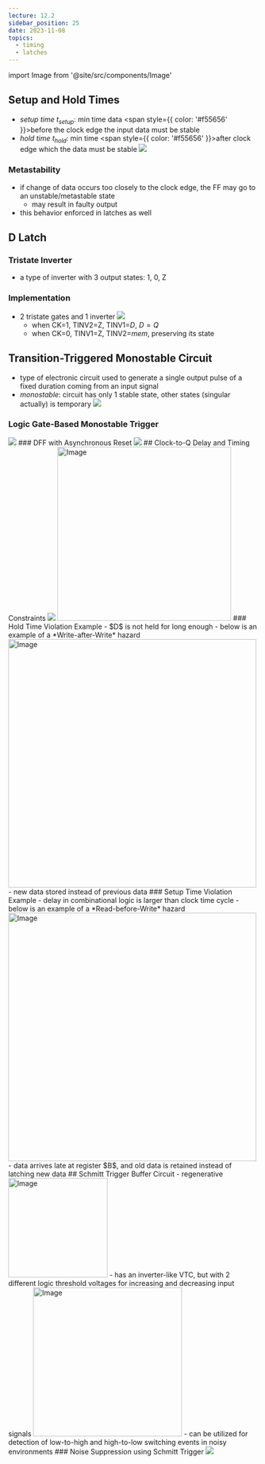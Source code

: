 ```yaml
---
lecture: 12.2
sidebar_position: 25
date: 2023-11-08
topics:
  - timing
  - latches
---
```

import Image from '@site/src/components/Image'

## Setup and Hold Times
- *setup time $t_{setup}$*: min time data <span style={{ color: '#f55656' }}>before</span> the clock edge the input data must be stable
- *hold time $t_{hold}$*: min time <span style={{ color: '#f55656' }}>after</span> clock edge which the data must be stable
	<Image src="/attachments/IMG-20231207175458.png"/>
### Metastability
- if change of data occurs too closely to the clock edge, the FF may go to an unstable/metastable state
	- may result in faulty output
- this behavior enforced in latches as well
## D Latch
### Tristate Inverter
- a type of inverter with 3 output states: 1, 0, Z
### Implementation
- 2 tristate gates and 1 inverter
	<Image src="/attachments/IMG-20231207175528.png"/>
	- when CK=1, TINV2=Z, TINV1=$D$, $D=Q$
	- when CK=0, TINV1=Z, TINV2=*mem*, preserving its state
## Transition-Triggered Monostable Circuit
- type of electronic circuit used to generate a single output pulse of a fixed duration coming from an input signal
- *monostable*: circuit has only 1 stable state, other states (singular actually) is temporary
	<Image src="/attachments/IMG-20231207175550.png"/>
### Logic Gate-Based Monostable Trigger
<Image src="/attachments/IMG-20231207175603.png"/>
### DFF with Asynchronous Reset
<Image src="/attachments/IMG-20231207175622.png"/>
## Clock-to-Q Delay and Timing Constraints
<Image src="/attachments/IMG-20231207175634.png"/>
<Image src="/static/attachments/IMG-20231207175644.png" width="350px" alt="Image"/>
### Hold Time Violation Example
- $D$ is not held for long enough
- below is an example of a *Write-after-Write* hazard
	<Image src="/static/attachments/IMG-20231207175702.png" width="500px" alt="Image"/>
	- new data stored instead of previous data
### Setup Time Violation Example
- delay in combinational logic is larger than clock time cycle
- below is an example of a *Read-before-Write* hazard
	<Image src="/static/attachments/IMG-20231207175725.png" width="500px" alt="Image"/>
	- data arrives late at register $B$, and old data is retained instead of latching new data
## Schmitt Trigger Buffer Circuit
- regenerative
	<Image src="/static/attachments/IMG-20231207175738.png" width="200px" alt="Image"/>
- has an inverter-like VTC, but with 2 different logic threshold voltages for increasing and decreasing input signals
	<Image src="/static/attachments/IMG-20231207175751.png" width="300px" alt="Image"/>
- can be utilized for detection of low-to-high and high-to-low switching events in noisy environments
### Noise Suppression using Schmitt Trigger
<Image src="/attachments/IMG-20231207175803.png"/>

